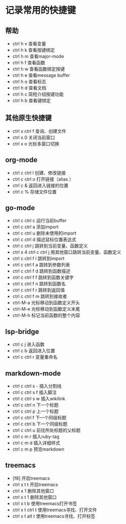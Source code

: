 # 记录常用的快捷键

## 帮助
- ctrl h v  查看变量
- ctrl h k  查看按键绑定
- ctrl h m  查看major-mode
- ctrl h f  查看函数
- ctrl h w  查看函数绑定按键
- ctrl h e  查看message buffer
- ctrl h o  查看标志
- ctrl h d  查看文档
- ctrl h c  简短介绍按键功能
- ctrl h b  查看键绑定

## 其他原生快捷键
- ctrl x ctrl f  查询、创建文件
- ctrl x 0       关闭当前窗口
- ctrl x o       光标多窗口切换

## org-mode
- ctrl c ctrl l  创建、修改链接
- ctrl c ctrl o  打开链接（alias <RET>）
- ctrl c &       返回进入链接的位置
- ctrl c %       存储文件位置

## go-mode

- ctrl c ctrl c    运行当前buffer
- ctrl c ctrl a    添加import
- ctrl c ctrl u    删除未使用的import
- ctrl c ctrl d    描述鼠标位置表达式
- ctrl c ctrl j    跳转到当前变量、函数定义
- ctrl x 4 ctrl c ctrl j  用其他窗口跳转当前变量、函数定义
- ctrl c ctrl f i  跳转到import
- ctrl c ctrl f a  跳转到参数列表
- ctrl c ctrl f d  跳转到函数描述
- ctrl c ctrl f f  跳转到函数关键字
- ctrl c ctrl f n  跳转到函数名
- ctrl c ctrl f r  跳转到返回值
- ctrl c ctrl f m  跳转到接收者
- ctrl-M-a  光标移动到函数定义开头
- ctrl-M-e  光标移动到函数定义末尾
- ctrl-M-h  标记当前函数的整个内容

## lsp-bridge

- ctrl c j       进入函数
- ctrl c b       返回进入位置
- ctrl c ctrl r  变量重命名

## markdown-mode

- ctrl c ctrl s -  插入分割线
- ctrl c ctrl s f  插入脚注
- ctrl c ctrl s w  插入wikilink
- ctrl c ctrl n    下一个标题
- ctrl c ctrl p    上一个标题
- ctrl c ctrl f    下一个同级标题
- ctrl c ctrl b    下一个同级标题
- ctrl c ctrl u    前往所处标题的父标题
- ctrl c m r       插入ruby-tag
- ctrl c m d       插入详细样式
- ctrl c m p       预览markdown

## treemacs

- [f8]             开启treemacs
- ctrl x t t       开启treemacs
- ctrl x 1         删除其他窗口
- ctrl x t 1       删除其他窗口
- ctrl x t b       使用treemacs打开书签
- ctrl x t ctrl t  使用treemacs寻找、打开文件
- ctrl x t alt t   使用treemacs寻找、打开标签
